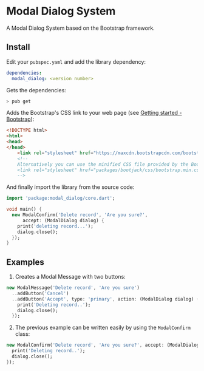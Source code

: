 # Modal Dialog System

A Modal Dialog System based on the Bootstrap framework.

## Install

Edit your `pubspec.yaml` and add the library dependency:

```yaml
dependencies:
  modal_dialog: <version number>
```

Gets the dependencies:

```bash
> pub get
```

Adds the Bootstrap's CSS link to your web page (see [Getting started - Bootstrap](http://getbootstrap.com/getting-started/)):

```html
<!DOCTYPE html>
<html>
<head>
</head>
    <link rel="stylesheet" href="https://maxcdn.bootstrapcdn.com/bootstrap/3.3.7/css/bootstrap.min.css" integrity="sha384-BVYiiSIFeK1dGmJRAkycuHAHRg32OmUcww7on3RYdg4Va+PmSTsz/K68vbdEjh4u" crossorigin="anonymous">
    <!--
    Alternatively you can use the minified CSS file provided by the Bootjack library:
    <link rel="stylesheet" href="packages/bootjack/css/bootstrap.min.css">
    -->
```

And finally import the library from the source code:

```dart
import 'package:modal_dialog/core.dart';

void main() {
  new ModalConfirm('Delete record', 'Are you sure?',
      accept: (ModalDialog dialog) {
    print('deleting record...');
    dialog.close();
  });
}
```

## Examples

1. Creates a Modal Message with two buttons:
```dart
new ModalMessage('Delete record', 'Are you sure')
  ..addButton('Cancel')
  ..addButton('Accept', type: 'primary', action: (ModalDialog dialog) {
    print('Deleting record..');
    dialog.close();
  });
```

2. The previous example can be written easily by using the `ModalConfirm` class:
```dart
new ModalConfirm('Delete record', 'Are you sure?', accept: (ModalDialog dialog) {
  print('Deleting record..');
  dialog.close();
});
```
